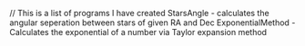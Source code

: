 // This is a list of programs I have created
StarsAngle - calculates the angular seperation between stars of given RA and Dec
ExponentialMethod - Calculates the exponential of a number via Taylor expansion method
